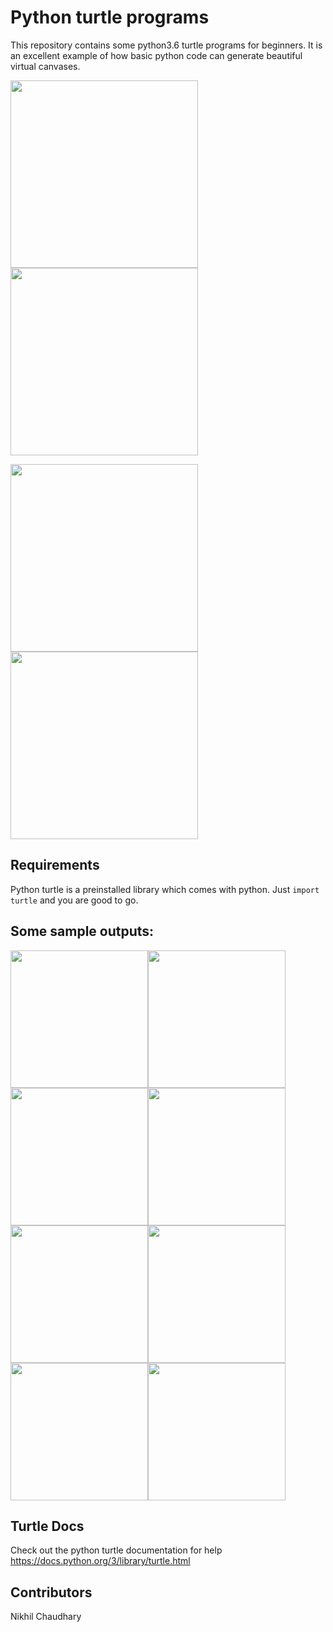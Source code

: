 # Python turtle programs
This repository contains some python3.6 turtle programs for beginners. It is an excellent example of how basic python code can generate beautiful virtual canvases.

<img src="https://github.com/nikhilchaudhary0126/python-turtle-programs/blob/master/img/star.gif" width="300" height="300"/>  <img src="https://github.com/nikhilchaudhary0126/python-turtle-programs/blob/master/img/spiral.gif" width="300" height="300"/>

<img src="https://github.com/nikhilchaudhary0126/python-turtle-programs/blob/master/img/sierpinski.gif" width="300" height="300"/>  <img src="https://github.com/nikhilchaudhary0126/python-turtle-programs/blob/master/img/web.gif" width="300" height="300"/>

## Requirements
Python turtle is a preinstalled library which comes with python. Just ```import turtle``` and you are good to go.


## Some sample outputs:

<img src="https://github.com/nikhilchaudhary0126/python-turtle-programs/blob/master/img/IMG_01.jpg" width="220" height="220"/><img src="https://github.com/nikhilchaudhary0126/python-turtle-programs/blob/master/img/IMG_02.jpg" width="220" height="220"/><img src="https://github.com/nikhilchaudhary0126/python-turtle-programs/blob/master/img/IMG_03.jpg" width="220" height="220"/><img src="https://github.com/nikhilchaudhary0126/python-turtle-programs/blob/master/img/IMG_04.jpg" width="220" height="220"/><img src="https://github.com/nikhilchaudhary0126/python-turtle-programs/blob/master/img/IMG_05.jpg" width="220" height="220"/><img src="https://github.com/nikhilchaudhary0126/python-turtle-programs/blob/master/img/IMG_06.jpg" width="220" height="220"/><img src="https://github.com/nikhilchaudhary0126/python-turtle-programs/blob/master/img/IMG_07.jpg" width="220" height="220"/><img src="https://github.com/nikhilchaudhary0126/python-turtle-programs/blob/master/img/IMG_08.jpg" width="220" height="220"/>

## Turtle Docs
Check out the python turtle documentation for help
https://docs.python.org/3/library/turtle.html

## Contributors
Nikhil Chaudhary
